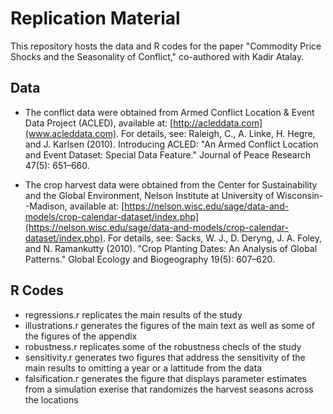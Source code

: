 # Replication Material

This repository hosts the data and R codes for the paper "Commodity Price Shocks and the Seasonality of Conflict," co-authored with Kadir Atalay.

## Data

- The conflict data were obtained from Armed Conflict Location & Event Data Project (ACLED), available at: [http://acleddata.com](www.acleddata.com). For details, see: Raleigh, C., A. Linke, H. Hegre, and J. Karlsen (2010). Introducing ACLED: "An Armed Conflict Location and Event Dataset: Special Data Feature." Journal of Peace Research 47(5): 651–660.

- The crop harvest data were obtained from the Center for Sustainability and the Global Environment, Nelson Institute at University of Wisconsin--Madison, available at: [https://nelson.wisc.edu/sage/data-and-models/crop-calendar-dataset/index.php](https://nelson.wisc.edu/sage/data-and-models/crop-calendar-dataset/index.php). For details, see: Sacks, W. J., D. Deryng, J. A. Foley, and N. Ramankutty (2010). "Crop Planting Dates: An Analysis of Global Patterns." Global Ecology and Biogeography 19(5): 607–620.

## R Codes

- regressions.r replicates the main results of the study
- illustrations.r generates the figures of the main text as well as some of the figures of the appendix
- robustness.r replicates some of the robustness checls of the study
- sensitivity.r generates two figures that address the sensitivity of the main results to omitting a year or a lattitude from the data
- falsification.r generates the figure that displays parameter estimates from a simulation exerise that randomizes the harvest seasons across the locations


